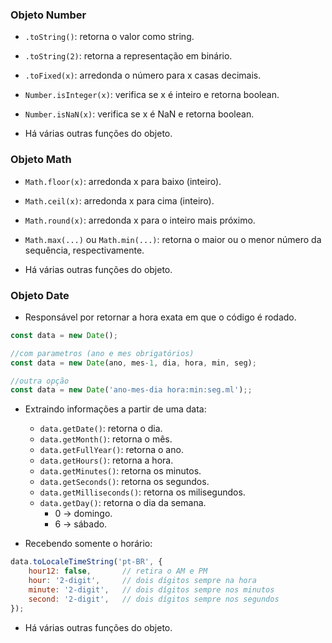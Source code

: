 ### Objeto Number

- `.toString()`: retorna o valor como string.
- `.toString(2)`: retorna a representação em binário.
- `.toFixed(x)`: arredonda o número para x casas decimais.
- `Number.isInteger(x)`: verifica se x é inteiro e retorna boolean.
- `Number.isNaN(x)`: verifica se x é NaN e retorna boolean.

- Há várias outras funções do objeto.

### Objeto Math

- `Math.floor(x)`: arredonda x para baixo (inteiro).
- `Math.ceil(x)`: arredonda x para cima (inteiro).
- `Math.round(x)`: arredonda x para o inteiro mais próximo.
- `Math.max(...)` ou `Math.min(...)`: retorna o maior ou o menor número da sequência, respectivamente.

- Há várias outras funções do objeto.

### Objeto Date

- Responsável por retornar a hora exata em que o código é rodado.
```javascript
const data = new Date();

//com parametros (ano e mes obrigatórios)
const data = new Date(ano, mes-1, dia, hora, min, seg);

//outra opção
const data = new Date('ano-mes-dia hora:min:seg.ml');;
```

- Extraindo informações a partir de uma data:
    - `data.getDate()`: retorna o dia.
    - `data.getMonth()`: retorna o mês.
    - `data.getFullYear()`: retorna o ano.
    - `data.getHours()`: retorna a hora.
    - `data.getMinutes()`: retorna os minutos.
    - `data.getSeconds()`: retorna os segundos.
    - `data.getMilliseconds()`: retorna os milisegundos.
    - `data.getDay()`: retorna o dia da semana.
        - 0 -> domingo.
        - 6 -> sábado.

- Recebendo somente o horário:

```javascript
data.toLocaleTimeString('pt-BR', {
    hour12: false,       // retira o AM e PM
    hour: '2-digit',     // dois dígitos sempre na hora
    minute: '2-digit',   // dois dígitos sempre nos minutos
    second: '2-digit',   // dois dígitos sempre nos segundos
});
```

- Há várias outras funções do objeto.